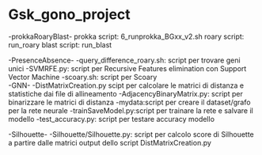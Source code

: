 # Gsk_gono_project

-prokkaRoaryBlast- 
	prokka script: 6_runprokka_BGxx_v2.sh
	roary script: run_roary
	blast script: run_blast



-PresenceAbsence-
	-query_difference_roary.sh: script per trovare geni unici
	-SVMRFE.py: script per Recursive Features elimination con Support Vector Machine
	-scoary.sh: script per Scoary	   
-GNN-
	-DistMatrixCreation.py scipt per calcolare le matrici di distanza e statistiche dai file di allineamento
	-AdjacencyBinaryMatrix.py: script per binarizzare le matrici di distanza
	-mydata:script per creare il dataset/grafo per la rete neurale
	-trainSaveModel.py:script per trainare la rete e salvare il modello
	-test_accuracy.py: script per testare accuracy modello

-Silhouette-
	-Silhouette/Silhouette.py: script per calcolo score di Silhouette a partire dalle matrici output dello script 
	DistMatrixCreation.py 
